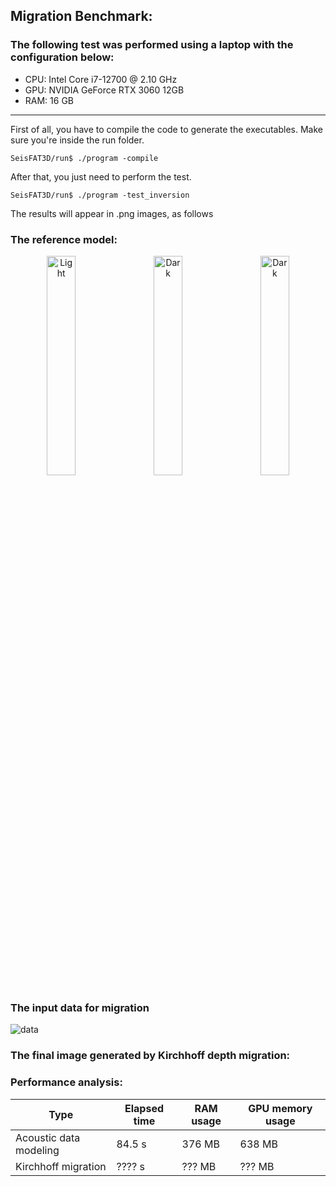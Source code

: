 ## Migration Benchmark:

### The following test was performed using a laptop with the configuration below:

* CPU: Intel Core i7-12700 @ 2.10 GHz
* GPU: NVIDIA GeForce RTX 3060 12GB 
* RAM: 16 GB       
___

First of all, you have to compile the code to generate the executables. Make sure you're inside the run folder.

```console
SeisFAT3D/run$ ./program -compile
```

After that, you just need to perform the test.

```console
SeisFAT3D/run$ ./program -test_inversion
```
The results will appear in .png images, as follows

### The reference model:

<p align="center">
  <img alt="Light" src=https://github.com/phbastosa/SeisFAT3D/assets/44127778/d6d1f137-e787-42d1-9e32-8df83c98dd7c width="30%">
&nbsp; &nbsp; 
  <img alt="Dark" src=https://github.com/phbastosa/SeisFAT3D/assets/44127778/1e22ce80-f49c-48f4-842a-076d7321411d width="30%">
&nbsp; &nbsp;
  <img alt="Dark" src=https://github.com/phbastosa/SeisFAT3D/assets/44127778/1452c1bf-8a93-4b03-9b09-45eb8c2dc0f4 width="30%">
</p>

### The input data for migration

![data](https://github.com/phbastosa/SeisFAT3D/assets/44127778/04116e2b-7ae5-4c24-9354-1bdd5ffc8166)

### The final image generated by Kirchhoff depth migration:



### Performance analysis:

|  Type                    |  Elapsed time  | RAM usage  | GPU memory usage | 
| ------------------------ | -------------- | ---------- | ---------------- |
| Acoustic data modeling   |     84.5 s     |   376 MB   |      638 MB      | 
| Kirchhoff migration      |     ???? s     |   ??? MB   |      ??? MB       | 

